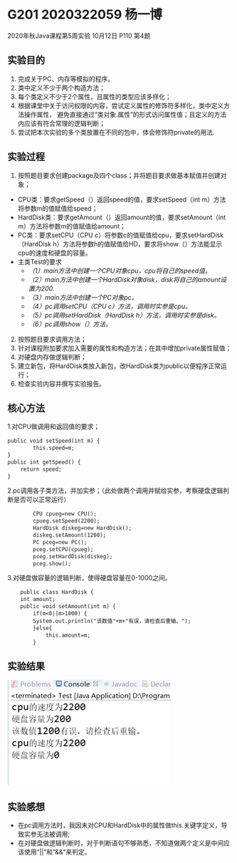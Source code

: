 # G201    2020322059   杨一博
2020年秋Java课程第5周实验 10月12日 P110 第4题

## 实验目的
1. 完成关于PC、内存等模拟的程序。
2. 类中定义不少于两个构造方法；
3. 每个类定义不少于2个属性，且属性的类型应该多样化；
4. 根据课堂中关于访问权限的内容，尝试定义属性的修饰符多样化，类中定义方法操作属性，
避免直接通过“类对象.属性”的形式访问属性值；且定义的方法内应该有符合常理的逻辑判断；
5. 尝试把本次实验的多个类放置在不同的包中，体会修饰符private的用法.

## 实验过程
1. 按照题目要求创建package及四个class；并将题目要求做基本赋值并创建对象；
+ CPU类：要求getSpeed（）返回speed的值，要求setSpeed（int m）方法将参数m的值赋值给speed；
+ HardDisk类：要求getAmount（）返回amount的值，要求setAmount（int m）方法将参数m的值赋值给amount；
+ PC类：要求setCPU（CPU c）将参数c的值赋值给cpu，要求setHardDisk（HardDisk h）方法将参数h的值赋值给HD，要求将show（）方法能显示cpu的速度和硬盘的容量。
+ 主类Test的要求
  - *（1）main方法中创建一个CPU对象cpu，cpu将自己的speed值。*
  - *（2）main方法中创建一个HardDisk对象disk，disk将自己的amount设置为200.*
  - *（3）main方法中创建一个PC对象pc。*
  - *（4）pc调用setCPU（CPU c）方法，调用时实参是cpu。*
  - *（5）pc调用setHardDisk（HardDisk h）方法，调用时实参是disk。*
  - *（6）pc调用show（）方法。*
2. 按照题目要求调用方法；
3. 针对课程附加要求加入需要的属性和构造方法；在其中增加private属性赋值；
4. 对硬盘内存做逻辑判断；
5. 建立新包，将HardDisk类放入新包，改HardDisk类为public以便程序正常运行；
6. 检查实验内容并撰写实验报告。

## 核心方法
1.对CPU做调用和返回值的要求；
```
public void setSpeed(int m) {
    	this.speed=m;
}
public int getSpeed() {
	return speed;  	
}
```

2.pc调用各子类方法，并加实参；（此处做两个调用并赋给实参，考察硬盘逻辑判断是否可以正常运行）
```
		CPU cpueg=new CPU();
		cpueg.setSpeed(2200);
		HardDisk diskeg=new HardDisk();
		diskeg.setAmount(1200);
		PC pceg=new PC();
		pceg.setCPU(cpueg);
		pceg.setHardDisk(diskeg);
		pceg.show();
```

3.对硬盘做容量的逻辑判断，使得硬盘容量在0-1000之间。
```
	public class HardDisk {
	int amount;
	public void setAmount(int m) {
		if(m<0||m>1000) {
		System.out.println("该数值"+m+"有误，请检查后重输。");
		}else{
			this.amount=m;
		}
```


## 实验结果
![](https://github.com/yang-059/computer/blob/main/CPU运行结果.PNG)

## 实验感想
- 在pc调用方法时，我因未对CPU和HardDisk中的属性做this.关键字定义，导致实参无法被调用;
- 在对硬盘做逻辑判断时，对于判断语句不够熟悉，不知道做两个定义是中间应该使用“||”和“&&”来判定。

